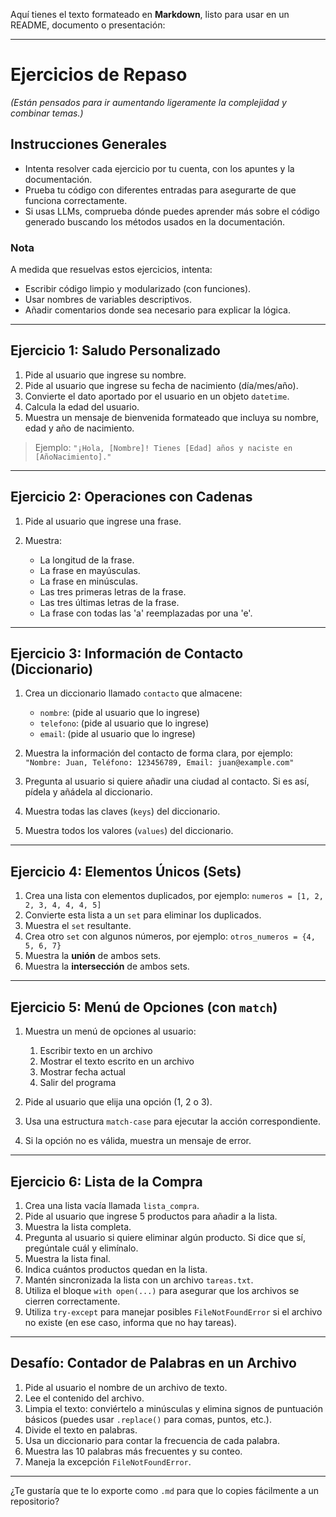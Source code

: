 Aquí tienes el texto formateado en **Markdown**, listo para usar en un README, documento o presentación:

---

# Ejercicios de Repaso

_(Están pensados para ir aumentando ligeramente la complejidad y combinar temas.)_

## Instrucciones Generales

- Intenta resolver cada ejercicio por tu cuenta, con los apuntes y la documentación.
- Prueba tu código con diferentes entradas para asegurarte de que funciona correctamente.
- Si usas LLMs, comprueba dónde puedes aprender más sobre el código generado buscando los métodos usados en la documentación.

### Nota

A medida que resuelvas estos ejercicios, intenta:

- Escribir código limpio y modularizado (con funciones).
- Usar nombres de variables descriptivos.
- Añadir comentarios donde sea necesario para explicar la lógica.

---

## Ejercicio 1: Saludo Personalizado

1. Pide al usuario que ingrese su nombre.
2. Pide al usuario que ingrese su fecha de nacimiento (día/mes/año).
3. Convierte el dato aportado por el usuario en un objeto `datetime`.
4. Calcula la edad del usuario.
5. Muestra un mensaje de bienvenida formateado que incluya su nombre, edad y año de nacimiento.

> Ejemplo: `"¡Hola, [Nombre]! Tienes [Edad] años y naciste en [AñoNacimiento]."`

---

## Ejercicio 2: Operaciones con Cadenas

1. Pide al usuario que ingrese una frase.
2. Muestra:

   - La longitud de la frase.
   - La frase en mayúsculas.
   - La frase en minúsculas.
   - Las tres primeras letras de la frase.
   - Las tres últimas letras de la frase.
   - La frase con todas las 'a' reemplazadas por una 'e'.

---

## Ejercicio 3: Información de Contacto (Diccionario)

1. Crea un diccionario llamado `contacto` que almacene:

   - `nombre`: (pide al usuario que lo ingrese)
   - `telefono`: (pide al usuario que lo ingrese)
   - `email`: (pide al usuario que lo ingrese)

2. Muestra la información del contacto de forma clara, por ejemplo:
   `"Nombre: Juan, Teléfono: 123456789, Email: juan@example.com"`

3. Pregunta al usuario si quiere añadir una ciudad al contacto. Si es así, pídela y añádela al diccionario.

4. Muestra todas las claves (`keys`) del diccionario.

5. Muestra todos los valores (`values`) del diccionario.

---

## Ejercicio 4: Elementos Únicos (Sets)

1. Crea una lista con elementos duplicados, por ejemplo:
   `numeros = [1, 2, 2, 3, 4, 4, 4, 5]`
2. Convierte esta lista a un `set` para eliminar los duplicados.
3. Muestra el `set` resultante.
4. Crea otro `set` con algunos números, por ejemplo:
   `otros_numeros = {4, 5, 6, 7}`
5. Muestra la **unión** de ambos sets.
6. Muestra la **intersección** de ambos sets.

---

## Ejercicio 5: Menú de Opciones (con `match`)

1. Muestra un menú de opciones al usuario:

   1. Escribir texto en un archivo
   2. Mostrar el texto escrito en un archivo
   3. Mostrar fecha actual
   4. Salir del programa

2. Pide al usuario que elija una opción (1, 2 o 3).

3. Usa una estructura `match-case` para ejecutar la acción correspondiente.

4. Si la opción no es válida, muestra un mensaje de error.

---

## Ejercicio 6: Lista de la Compra

1. Crea una lista vacía llamada `lista_compra`.
2. Pide al usuario que ingrese 5 productos para añadir a la lista.
3. Muestra la lista completa.
4. Pregunta al usuario si quiere eliminar algún producto. Si dice que sí, pregúntale cuál y elimínalo.
5. Muestra la lista final.
6. Indica cuántos productos quedan en la lista.
7. Mantén sincronizada la lista con un archivo `tareas.txt`.
8. Utiliza el bloque `with open(...)` para asegurar que los archivos se cierren correctamente.
9. Utiliza `try-except` para manejar posibles `FileNotFoundError` si el archivo no existe (en ese caso, informa que no hay tareas).

---

## Desafío: Contador de Palabras en un Archivo

1. Pide al usuario el nombre de un archivo de texto.
2. Lee el contenido del archivo.
3. Limpia el texto: conviértelo a minúsculas y elimina signos de puntuación básicos (puedes usar `.replace()` para comas, puntos, etc.).
4. Divide el texto en palabras.
5. Usa un diccionario para contar la frecuencia de cada palabra.
6. Muestra las 10 palabras más frecuentes y su conteo.
7. Maneja la excepción `FileNotFoundError`.

---

¿Te gustaría que te lo exporte como `.md` para que lo copies fácilmente a un repositorio?
